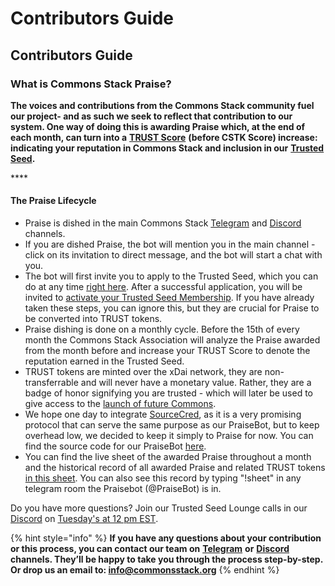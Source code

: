 # Contributors Guide

## Contributors Guide

### What is Commons Stack Praise?

**The voices and contributions from the Commons Stack community fuel our project- and as such we seek to reflect that contribution to our system. One way of doing this is awarding Praise which, at the end of each month, can turn into a** [**TRUST Score**](https://medium.com/commonsstack/trust-the-reputation-token-of-trusted-seed-a63f293a12af) **(before CSTK Score) increase: indicating your reputation in Commons Stack and inclusion in our** [**Trusted Seed**](https://medium.com/giveth/the-trusted-seed-of-the-commons-stack-5af6fb04cd30)**.**

\*\*\*\*

#### The Praise Lifecycle

* Praise is dished in the main Commons Stack [Telegram](https://t.me/CommonsStack) and [Discord](https://discord.com/invite/KXn9Y7jzvz) channels.
* If you are dished Praise, the bot will mention you in the main channel - click on its invitation to direct message, and the bot will start a chat with you.
* The bot will first invite you to apply to the Trusted Seed, which you can do at any time [right here](http://commonsstack.org/apply). After a successful application, you will be invited to [activate your Trusted Seed Membership](https://medium.com/commonsstack/join-the-commons-stacks-trusted-seed-swiss-association-ed51a356cb6c). If you have already taken these steps, you can ignore this, but they are crucial for Praise to be converted into TRUST tokens.
* Praise dishing is done on a monthly cycle. Before the 15th of every month the Commons Stack Association will analyze the Praise awarded from the month before and increase your TRUST Score to denote the reputation earned in the Trusted Seed.
* TRUST tokens are minted over the xDai network, they are non-transferrable and will never have a monetary value. Rather, they are a badge of honor signifying you are trusted - which will later be used to give access to the [launch of future Commons](https://medium.com/giveth/the-commons-stack-scaling-the-commons-to-re-prioritize-people-and-the-planet-fdc076aec4eb).
* We hope one day to integrate [SourceCred](https://sourcecred.io/), as it is a very promising protocol that can serve the same purpose as our PraiseBot, but to keep overhead low, we decided to keep it simply to Praise for now. You can find the source code for our PraiseBot [here](https://github.com/commons-stack/CommonsStackBot).
* You can find the live sheet of the awarded Praise throughout a month and the historical record of all awarded Praise and related TRUST tokens [in this sheet](https://docs.google.com/spreadsheets/d/1Qxgjg4YxTBNIIwIEm3WGDcmGs\_8Klv-UzztQCzYLvNA/edit?usp=sharing). You can also see this record by typing "!sheet" in any telegram room the Praisebot (@PraiseBot) is in.

Do you have more questions? Join our Trusted Seed Lounge calls in our [Discord](https://discord.com/invite/KXn9Y7jzvz) on [Tuesday's at 12 pm EST](https://calendar.google.com/calendar/u/0/embed?src=c\_vjdckfj4bharuovhd4rmo3dtv4@group.calendar.google.com\&ctz=Eastern/Time/New/York).

{% hint style="info" %}
**If you have any questions about your contribution or this process, you can contact our team on** [**Telegram**](https://t.me/CommonsStack) **or** [**Discord**](https://discord.com/invite/KXn9Y7jzvz) **channels. They’ll be happy to take you through the process step-by-step. Or drop us an email to: info@commonsstack.org**
{% endhint %}
